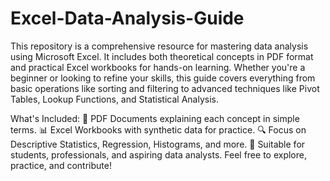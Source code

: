 # Excel-Data-Analysis-Guide
This repository is a comprehensive resource for mastering data analysis using Microsoft Excel. It includes both theoretical concepts in PDF format and practical Excel workbooks for hands-on learning. Whether you're a beginner or looking to refine your skills, this guide covers everything from basic operations like sorting and filtering to advanced techniques like Pivot Tables, Lookup Functions, and Statistical Analysis.

What's Included:
📄 PDF Documents explaining each concept in simple terms.
📊 Excel Workbooks with synthetic data for practice.
🔍 Focus on Descriptive Statistics, Regression, Histograms, and more.
🚀 Suitable for students, professionals, and aspiring data analysts.
Feel free to explore, practice, and contribute!
